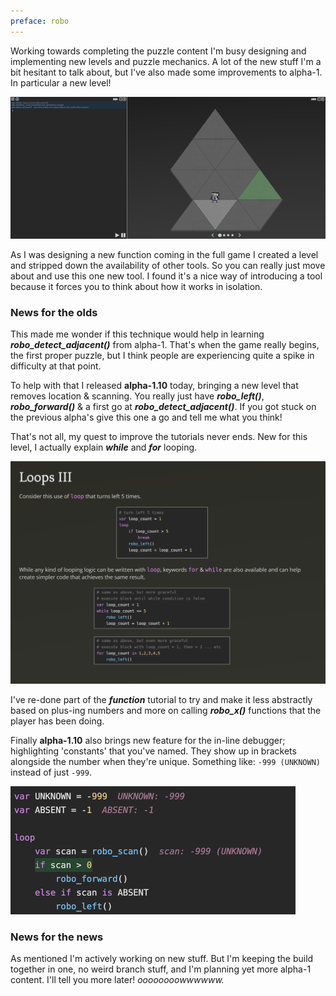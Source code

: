 ```yaml
---
preface: robo
---
```


Working towards completing the puzzle content I'm busy designing and implementing new levels and puzzle mechanics. A lot of the new stuff I'm a bit hesitant to talk about, but I've also made some improvements to alpha-1. In particular a new level!

![](/assets/2018-02-02/robo-detect-adjacent-intro-level.png "New level available in alpha-1.10")

As I was designing a new function coming in the full game I created a level and stripped down the availability of other tools. So you can really just move about and use this one new tool. I found it's a nice way of introducing a tool because it forces you to think about how it works in isolation.

### News for the olds
This made me wonder if this technique would help in learning ***robo_detect_adjacent()*** from alpha-1. That's when the game really begins, the first proper puzzle, but I think people are experiencing quite a spike in difficulty at that point.

To help with that I released **alpha-1.10** today, bringing a new level that removes location & scanning. You really just have ***robo_left()***, ***robo_forward()*** & a first go at ***robo_detect_adjacent()***. If you got stuck on the previous alpha's give this one a go and tell me what you think!

That's not all, my quest to improve the tutorials never ends. New for this level, I actually explain ***while*** and ***for*** looping.

![](/assets/2018-02-02/loops-iii.png "`for` a `while` this was not actually explained")

I've re-done part of the ***function*** tutorial to try and make it less abstractly based on plus-ing numbers and more on calling ***robo_x()*** functions that the player has been doing.

Finally **alpha-1.10** also brings new feature for the in-line debugger; highlighting 'constants' that you've named. They show up in brackets alongside the number when they're unique. Something like: `-999 (UNKNOWN)` instead of just `-999`.

![](/assets/2018-02-02/debug-consts.png "You do name your constants right?")

### News for the news
As mentioned I'm actively working on new stuff. But I'm keeping the build together in one, no weird branch stuff, and I'm planning yet more alpha-1 content. I'll tell you more later! _oooooooowwwwww._
